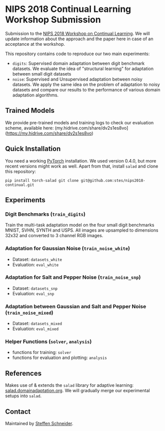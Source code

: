 # NIPS 2018 Continual Learning Workshop Submission

Submission to the [NIPS 2018 Workshop on Continual Learning](https://sites.google.com/view/continual2018).
We will update information about the approach and the paper here in case of an acceptance at the workshop.

This repository contains code to reproduce our two main experiments:

- `digits`: Supervised domain adaptation between digit benchmark datasets. We evaluate the idea of "structural learning" for adaptation
  between small digit datasets
- `noise`: Supervised and Unsupervised adaptation between noisy datasets. We apply the same idea on the problem of adaptation to noisy
  datasets and compare our results to the performance of various domain adaptation algorithms. 

## Trained Models

We provide pre-trained models and training logs to check our evaluation scheme, available here:
(my.hidrive.com/share/dv2s1es8vo](https://my.hidrive.com/share/dv2s1es8vo)

## Quick Installation

You need a working [PyTorch](pytorch.org) installation.
We used version 0.4.0, but more recent versions might work as well.
Apart from that, install `salad` and clone this repository:

``
pip install torch-salad
git clone git@github.com:stes/nips2018-continual.git
``

## Experiments

### Digit Benchmarks (`train_digits`)

Train the multi-task adaptation model on the four small digit benchmarks MNIST, SVHN, SYNTH and USPS.
All images are upsampled to dimensions 32x32 and converted to 3 channel RGB images.

### Adaptation for Gaussian Noise (`train_noise_white`)

- Dataset:  `datasets_white`
- Evaluation: `eval_white`

### Adaptation for Salt and Pepper Noise (`train_noise_snp`)

- Dataset:  `datasets_snp`
- Evaluation: `eval_snp`

### Adaptation between Gaussian and Salt and Pepper Noise (`train_noise_mixed`)

- Dataset:  `datasets_mixed`
- Evaluation: `eval_mixed`

### Helper Functions (`solver`, `analysis`)

- functions for training: `solver`
- functions for evaluation and plotting: `analysis`

## References

Makes use of & extends the `salad` library for adaptive learning: [salad.domainadaptation.org](https://salad.domainadaptation.org).
We will gradually merge our experimental setups into `salad`.

## Contact

Maintained by [Steffen Schneider](http://stes.io).
